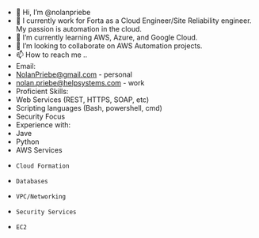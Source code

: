 - 👋 Hi, I’m @nolanpriebe
- 👀 I currently work for Forta as a Cloud Engineer/Site Reliability engineer. My passion is automation in the cloud.
- 🌱 I’m currently learning AWS, Azure, and Google Cloud.
- 💞️ I’m looking to collaborate on AWS Automation projects.
- 📫 How to reach me ..
- Email: 
-   NolanPriebe@gmail.com - personal
-   nolan.priebe@helpsystems.com - work
- Proficient Skills:
-   Web Services (REST, HTTPS, SOAP, etc)
-   Scripting languages (Bash, powershell, cmd)
-   Security Focus
- Experience with:
-   Jave 
-   Python
-   AWS Services 
-     Cloud Formation
-     Databases
-     VPC/Networking
-     Security Services
-     EC2

<!---
nolanpriebe/nolanpriebe is a ✨ special ✨ repository because its `README.md` (this file) appears on your GitHub profile.
You can click the Preview link to take a look at your changes.
--->
